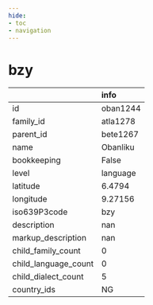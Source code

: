 ```yaml
---
hide:
- toc
- navigation
---
```

# bzy
|                      | info     |
|:---------------------|:---------|
| id                   | oban1244 |
| family_id            | atla1278 |
| parent_id            | bete1267 |
| name                 | Obanliku |
| bookkeeping          | False    |
| level                | language |
| latitude             | 6.4794   |
| longitude            | 9.27156  |
| iso639P3code         | bzy      |
| description          | nan      |
| markup_description   | nan      |
| child_family_count   | 0        |
| child_language_count | 0        |
| child_dialect_count  | 5        |
| country_ids          | NG       |